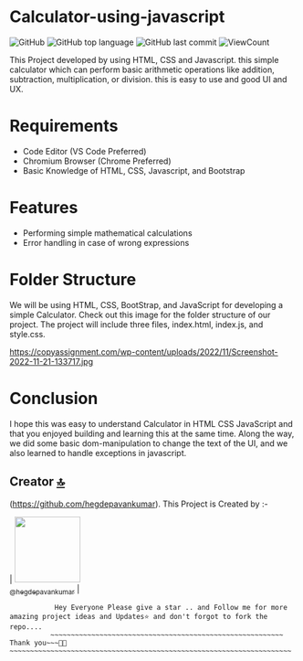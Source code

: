 # Calculator-using-javascript


![GitHub](https://img.shields.io/github/license/hegdepavankumar/Calculator-using-javascript?style=flat)
![GitHub top language](https://img.shields.io/github/languages/top/hegdepavankumar/Calculator-using-javascript?style=flat)
![GitHub last commit](https://img.shields.io/github/last-commit/hegdepavankumar/Calculator-using-javascript?style=flat)
![ViewCount](https://views.whatilearened.today/views/github/hegdepavankumar/Calculator-using-javascript.svg?cache=remove)

This Project developed by using HTML, CSS and Javascript. this simple calculator which can perform basic arithmetic operations like addition, subtraction, multiplication, or division. this is easy to use and good UI and UX.

# Requirements

* Code Editor (VS Code Preferred)
* Chromium Browser (Chrome Preferred)
* Basic Knowledge of HTML, CSS, Javascript, and Bootstrap

# Features

* Performing simple mathematical calculations
* Error handling in case of wrong expressions

# Folder Structure

We will be using HTML, CSS, BootStrap, and JavaScript for developing a simple Calculator. Check out this image for the folder structure of our project.
The project will include three files, index.html, index.js, and style.css.

https://copyassignment.com/wp-content/uploads/2022/11/Screenshot-2022-11-21-133717.jpg

# Conclusion
I hope this was easy to understand Calculator in HTML CSS JavaScript and that you enjoyed building and learning this at the same time. Along the way, we did some basic dom-manipulation to change the text of the UI, and we also learned to handle exceptions in javascript.

## Creator [🔝](#Building-a-Simple-Chatbot-in-Python-using-NLTK-master)

(https://github.com/hegdepavankumar). This Project is Created by :-

| [<img src="https://github.com/hegdepavankumar.png?size=115" width="115"><br><sub>@hegdepavankumar</sub>](https://github.com/hegdepavankumar) |

```
           Hey Everyone Please give a star .. and Follow me for more amazing project ideas and Updates⭐ and don't forgot to fork the repo....
          ~~~~~~~~~~~~~~~~~~~~~~~~~~~~~~~~~~~~~~~~~~~~~~~~~~~~~~~~~ Thank you~~~🙏😍~~~~~~~~~~~~~~~~~~~~~~~~~~~~~~~~~~~~~~~~~~~~~~~~~~~~~~~~~~~~~~~~~~~~~
